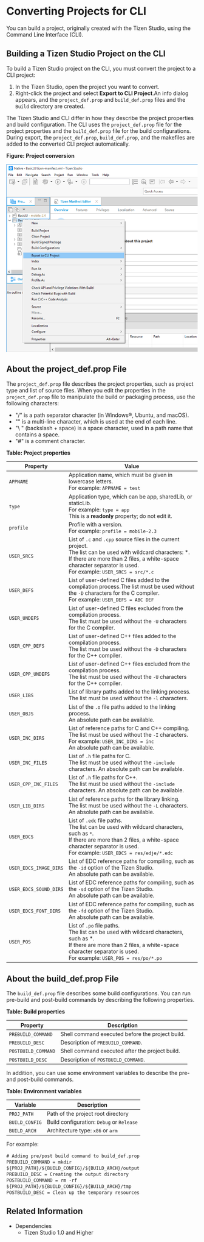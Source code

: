 # Converting Projects for CLI

You can build a project, originally created with the Tizen Studio, using the Command Line Interface (CLI).

## Building a Tizen Studio Project on the CLI

To build a Tizen Studio project on the CLI, you must convert the project to a CLI project:

1. In the Tizen Studio, open the project you want to convert.
2. Right-click the project and select **Export to CLI Project**.An info dialog appears, and the `project_def.prop` and `build_def.prop` files and the `Build` directory are created.

The Tizen Studio and CLI differ in how they describe the project properties and build configuration. The CLI uses the `project_def.prop` file for the project properties and the `build_def.prop` file for the build configurations. During export, the `project_def.prop`, `build_def.prop`, and the makefiles are added to the converted CLI project automatically.

**Figure: Project conversion**

![Project conversion](./media/project_conversion_export_to_CLI.png)

## About the project_def.prop File

The `project_def.prop` file describes the project properties, such as project type and list of source files. When you edit the properties in the `project_def.prop` file to manipulate the build or packaging process, use the following characters:

- "/" is a path separator character (in Windows&reg;, Ubuntu, and macOS).
- "\" is a multi-line character, which is used at the end of each line.
- "\ " (backslash + space) is a space character, used in a path name that contains a space.
- "#" is a comment character.

**Table: Project properties**

| Property               | Value                                    |
|----------------------|----------------------------------------|
| `APPNAME`              | Application name, which must be given in lowercase letters. </br>For example: `APPNAME = test` |
| `type`                 | Application type, which can be app, sharedLib, or staticLib.</br>For example: `type = app`</br>This is a **readonly** property; do not edit it. |
| `profile`              | Profile with a version. </br>For example: `profile = mobile-2.3` |
| `USER_SRCS`            | List of `.c` and `.cpp` source files in the current project.</br>The list can be used with wildcard characters: *.</br>If there are more than 2 files, a white-space character separator is used.</br>For example: `USER_SRCS = src/*.c` |
| `USER_DEFS`            | List of user-defined C files added to the compilation process.The list must be used without the `-D` characters for the C compiler.</br>For example: `USER_DEFS = ABC DEF` |
| `USER_UNDEFS`          | List of user-defined C files excluded from the compilation process.</br>The list must be used without the `-U` characters for the C compiler. |
| `USER_CPP_DEFS`        | List of user-defined C++ files added to the compilation process.</br>The list must be used without the `-D` characters for the C++ compiler. |
| `USER_CPP_UNDEFS`      | List of user-defined C++ files excluded from the compilation process.</br>The list must be used without the `-U` characters for the C++ compiler. |
| `USER_LIBS`            | List of library paths added to the linking process.</br>The list must be used without the `-l` characters. |
| `USER_OBJS`            | List of the `.o` file paths added to the linking process.</br>An absolute path can be available. |
| `USER_INC_DIRS`        | List of reference paths for C and C++ compiling.</br>The list must be used without the `-I` characters.</br>For example: `USER_INC_DIRS = inc`</br>An absolute path can be available. |
| `USER_INC_FILES`       | List of `.h` file paths for C.</br>The list must be used without the `-include` characters. An absolute path can be available. |
| `USER_CPP_INC_FILES`   | List of `.h` file paths for C++.</br>The list must be used without the `-include` characters. An absolute path can be available. |
| `USER_LIB_DIRS`        | List of reference paths for the library linking.</br>The list must be used without the `-L` characters. An absolute path can be available. |
| `USER_EDCS`            | List of `.edc` file paths.</br>The list can be used with wildcard characters, such as `*`.</br>If there are more than 2 files, a white-space character separator is used.</br>For example: `USER_EDCS = res/edje/*.edc` |
| `USER_EDCS_IMAGE_DIRS` | List of EDC reference paths for compiling, such as the `-id` option of the Tizen Studio. </br>An absolute path can be available. |
| `USER_EDCS_SOUND_DIRS` | List of EDC reference paths for compiling, such as the `-sd` option of the Tizen Studio. </br>An absolute path can be available. |
| `USER_EDCS_FONT_DIRS`  | List of EDC reference paths for compiling, such as the `-fd` option of the Tizen Studio. </br>An absolute path can be available. |
| `USER_POS`             | List of `.po` file paths.</br>The list can be used with wildcard characters, such as *.</br>If there are more than 2 files, a white-space character separator is used.</br>For example: `USER_POS = res/po/*.po` |

## About the build_def.prop File

The `build_def.prop` file describes some build configurations. You can run pre-build and post-build commands by describing the following properties.

**Table: Build properties**

| Property            | Description                              |
|-------------------|----------------------------------------|
| `PREBUILD_COMMAND`  | Shell command executed before the project build. |
| `PREBUILD_DESC`     | Description of `PREBUILD_COMMAND`.       |
| `POSTBUILD_COMMAND` | Shell command executed after the project build. |
| `POSTBUILD_DESC`    | Description of `POSTBUILD_COMMAND`.      |

In addition, you can use some environment variables to describe the pre- and post-build commands.

**Table: Environment variables**

| Variable       | Description                              |
|--------------|----------------------------------------|
| `PROJ_PATH`    | Path of the project root directory       |
| `BUILD_CONFIG` | Build configuration: `Debug` or `Release` |
| `BUILD_ARCH`   | Architecture type: `x86` or `arm`        |

For example:

```
# Adding pre/post build command to build_def.prop
PREBUILD_COMMAND = mkdir ${PROJ_PATH}/${BUILD_CONFIG}/${BUILD_ARCH}/output
PREBUILD_DESC = Creating the output directory
POSTBUILD_COMMAND = rm -rf ${PROJ_PATH}/${BUILD_CONFIG}/${BUILD_ARCH}/tmp
POSTBUILD_DESC = Clean up the temporary resources
```

## Related Information
* Dependencies
  - Tizen Studio 1.0 and Higher
